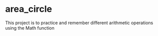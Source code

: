 # area_circle
This project is to practice and remember different arithmetic operations using the Math function
